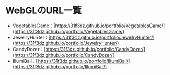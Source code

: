 # WebGLのURL一覧
- VegetablesGame：[https://31f3dz.github.io/portfolio/VegetablesGame/](https://31f3dz.github.io/portfolio/VegetablesGame/)
- JewelryHunter：[https://31f3dz.github.io/portfolio/JewelryHunter/](https://31f3dz.github.io/portfolio/JewelryHunter/)
- CandyDozer：[https://31f3dz.github.io/portfolio/CandyDozer/](https://31f3dz.github.io/portfolio/CandyDozer/)
- IllumiBall：[https://31f3dz.github.io/portfolio/IllumiBall/](https://31f3dz.github.io/portfolio/IllumiBall/)

